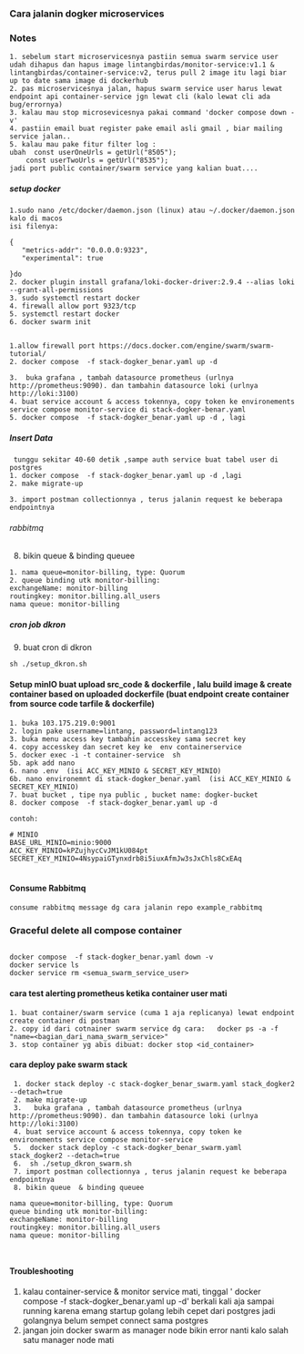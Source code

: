 ### Cara jalanin dogker microservices

### Notes
```
1. sebelum start microservicesnya pastiin semua swarm service user udah dihapus dan hapus image lintangbirdas/monitor-service:v1.1 & lintangbirdas/container-service:v2, terus pull 2 image itu lagi biar up to date sama image di dockerhub
2. pas microservicesnya jalan, hapus swarm service user harus lewat endpoint api container-service jgn lewat cli (kalo lewat cli ada bug/errornya)
3. kalau mau stop microsevicesnya pakai command 'docker compose down -v'
4. pastiin email buat register pake email asli gmail , biar mailing service jalan..
5. kalau mau pake fitur filter log :
ubah  const userOneUrls = getUrl("8505");
    const userTwoUrls = getUrl("8535");
jadi port public container/swarm service yang kalian buat....

```

##### setup docker
```
1.sudo nano /etc/docker/daemon.json (linux) atau ~/.docker/daemon.json kalo di macos
isi filenya:

{
   "metrics-addr": "0.0.0.0:9323",
   "experimental": true

}do
2. docker plugin install grafana/loki-docker-driver:2.9.4 --alias loki --grant-all-permissions
3. sudo systemctl restart docker
4. firewall allow port 9323/tcp 
5. systemctl restart docker
6. docker swarm init


```


```
1.allow firewall port https://docs.docker.com/engine/swarm/swarm-tutorial/
2. docker compose  -f stack-dogker_benar.yaml up -d

3.  buka grafana , tambah datasource prometheus (urlnya http://prometheus:9090). dan tambahin datasource loki (urlnya http://loki:3100)
4. buat service account & access tokennya, copy token ke environements service compose monitor-service di stack-dogker-benar.yaml
5. docker compose  -f stack-dogker_benar.yaml up -d , lagi
```

##### Insert Data
```
 tunggu sekitar 40-60 detik ,sampe auth service buat tabel user di postgres
1. docker compose  -f stack-dogker_benar.yaml up -d ,lagi
2. make migrate-up

3. import postman collectionnya , terus jalanin request ke beberapa endpointnya

```



###### rabbitmq
8. bikin queue  & binding queuee
```
1. nama queue=monitor-billing, type: Quorum
2. queue binding utk monitor-billing:
exchangeName: monitor-billing
routingkey: monitor.billing.all_users
nama queue: monitor-billing

```

##### cron job dkron
9. buat cron di dkron
```
sh ./setup_dkron.sh
```

#### Setup minIO buat upload src_code & dockerfile , lalu build image & create container based on uploaded dockerfile (buat endpoint create container from source code tarfile & dockerfile)
```
1. buka 103.175.219.0:9001
2. login pake username=lintang, password=lintang123
3. buka menu access key tambahin accesskey sama secret key
4. copy accesskey dan secret key ke  env containerservice 
5. docker exec -i -t container-service  sh
5b. apk add nano
6. nano .env  (isi ACC_KEY_MINIO & SECRET_KEY_MINIO)
6b. nano environemnt di stack-dogker_benar.yaml  (isi ACC_KEY_MINIO & SECRET_KEY_MINIO)
7. buat bucket , tipe nya public , bucket name: dogker-bucket
8. docker compose  -f stack-dogker_benar.yaml up -d

contoh:

# MINIO
BASE_URL_MINIO=minio:9000
ACC_KEY_MINIO=kPZujhycCvJM1kU084pt
SECRET_KEY_MINIO=4NsypaiGTynxdrb8i5iuxAfmJw3sJxChls8CxEAq


```


###


#### Consume Rabbitmq
````
consume rabbitmq message dg cara jalanin repo example_rabbitmq
````

### Graceful delete all compose container

````

docker compose  -f stack-dogker_benar.yaml down -v
docker service ls
docker service rm <semua_swarm_service_user>
````

#### cara test alerting prometheus ketika container user mati
```
1. buat container/swarm service (cuma 1 aja replicanya) lewat endpoint create container di postman
2. copy id dari cotnainer swarm service dg cara:   docker ps -a -f "name=<bagian_dari_nama_swarm_service>"
3. stop container yg abis dibuat: docker stop <id_container>
```





#### cara deploy pake swarm stack
```
 1. docker stack deploy -c stack-dogker_benar_swarm.yaml stack_dogker2 --detach=true
 2. make migrate-up
 3.   buka grafana , tambah datasource prometheus (urlnya http://prometheus:9090). dan tambahin datasource loki (urlnya http://loki:3100)
 4. buat service account & access tokennya, copy token ke environements service compose monitor-service
 5.  docker stack deploy -c stack-dogker_benar_swarm.yaml stack_dogker2 --detach=true 
 6.  sh ./setup_dkron_swarm.sh
 7. import postman collectionnya , terus jalanin request ke beberapa endpointnya
 8. bikin queue  & binding queuee

nama queue=monitor-billing, type: Quorum
queue binding utk monitor-billing:
exchangeName: monitor-billing
routingkey: monitor.billing.all_users
nama queue: monitor-billing



```


#### Troubleshooting
1. kalau container-service & monitor service mati, tinggal  ' docker compose  -f stack-dogker_benar.yaml up -d' berkali kali aja sampai running karena emang startup golang lebih cepet dari postgres jadi golangnya belum sempet connect sama postgres
2. jangan join docker swarm as manager node bikin error nanti kalo  salah satu manager node  mati